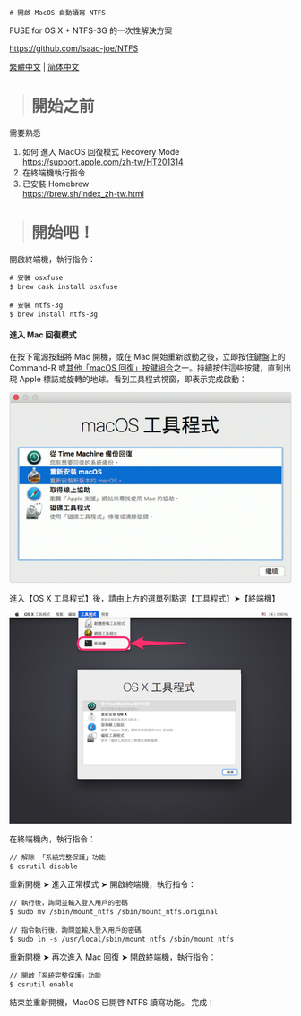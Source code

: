     # 開啟 MacOS 自動讀寫 NTFS

FUSE for OS X + NTFS-3G 的一次性解決方案

https://github.com/isaac-joe/NTFS


[繁體中文](https://github.com/isaac-joe/NTFS/blob/master/README-zhcn.md) | [简体中文](https://github.com/isaac-joe/NTFS/blob/master/README-zhcn.md)


> # 開始之前

需要熟悉

1. 如何 進入 MacOS 回復模式 Recovery Mode   
https://support.apple.com/zh-tw/HT201314
2. 在終端機執行指令
3. 已安裝 Homebrew  
https://brew.sh/index_zh-tw.html

> # 開始吧！

開啟終端機，執行指令：


```
# 安裝 osxfuse
$ brew cask install osxfuse

# 安裝 ntfs-3g
$ brew install ntfs-3g
```



#### 進入 Mac 回復模式

在按下電源按鈕將 Mac 開機，或在 Mac 開始重新啟動之後，立即按住鍵盤上的 Command-R 或[其他「macOS 回復」按鍵組合](https://support.apple.com/zh-tw/HT204904)之一。持續按住這些按鍵，直到出現 Apple 標誌或旋轉的地球。看到工具程式視窗，即表示完成啟動：

![Recovery Mode](images/recovery_mode.jpg)

進入【OS X 工具程式】後，請由上方的選單列點選【工具程式】➤【終端機】

![Terminal](images/terminal.png)


在終端機內，執行指令：

```
// 解除 「系統完整保護」功能
$ csrutil disable
```

重新開機 ➤ 進入正常模式 ➤ 開啟終端機，執行指令：

```
// 執行後，詢問並輸入登入用戶的密碼
$ sudo mv /sbin/mount_ntfs /sbin/mount_ntfs.original

// 指令執行後，詢問並輸入登入用戶的密碼
$ sudo ln -s /usr/local/sbin/mount_ntfs /sbin/mount_ntfs
```

重新開機 ➤ 再次進入 Mac 回復 ➤ 開啟終端機，執行指令：

```
// 開啟「系統完整保護」功能
$ csrutil enable
```

結束並重新開機，MacOS 已開啓 NTFS 讀寫功能。
完成！

